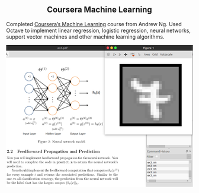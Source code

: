 <center> <h2>Coursera Machine Learning</h2> </center>

Completed [Coursera’s Machine Learning](https://www.coursera.org/learn/machine-learning) course from Andrew Ng. Used Octave to implement linear regression, logistic regression, neural networks, support vector machines and other machine learning algorithms.

<center><img src="/public/images/ml.png" alt="ml"/></center>
